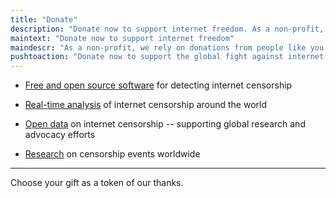 ```yaml
---
title: "Donate"
description: "Donate now to support internet freedom. As a non-profit, we rely on donations from people like you to defend a free and open internet for all."
maintext: "Donate now to support internet freedom"
maindescr: "As a non-profit, we rely on donations from people like you to defend a free and open internet for all. By donating to OONI, you support:"
pushtoaction: "Donate now to support the global fight against internet censorship!"
---
```


* [Free and open source software](https://ooni.org/install/) for detecting internet censorship

* [Real-time analysis](https://github.com/ooni/pipeline/) of internet censorship around the world

* [Open data](https://ooni.org/data/) on internet censorship -- supporting global research and advocacy efforts

* [Research](https://ooni.org/reports/) on censorship events worldwide

---

Choose your gift as a token of our thanks.